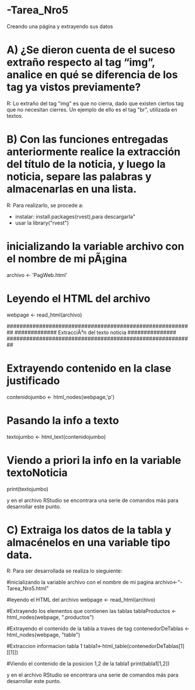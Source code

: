 # -Tarea_Nro5
Creando una página y extrayendo sus datos

#  A) ¿Se dieron cuenta de el suceso extraño respecto al tag “img”, analice en qué se diferencia de los tag ya vistos previamente?
R:  Lo extraño del tag "img" es que no cierra,  dado que existen ciertos tag  que no necesitan cierres. Un ejemplo de ello es el tag "br", utilizada en textos.

# B) Con las funciones entregadas anteriormente realice la extracción del título de la noticia, y luego la noticia, separe las palabras y almacenarlas en una lista.
R: Para realizarlo, se procede a:
- instalar: install.packages(rvest),para descargarla"
- usar la library("rvest")

# inicializando la variable archivo con el nombre de mi pÃ¡gina
archivo <- 'PagWeb.html'

# Leyendo el HTML del archivo
webpage <- read_html(archivo)

##########################################################
############# ExtracciÃ³n del texto noticia ###############
##########################################################

# Extrayendo contenido en la clase justificado
contenidojumbo <- html_nodes(webpage,'p')

# Pasando la info a texto
textojumbo <- html_text(contenidojumbo)

# Viendo a priori la info en la variable textoNoticia
print(textojumbo)

y en el archivo RStudio se encontrara una serie de comandos más para desarrollar este punto.

# C) Extraiga los datos de la tabla y almacénelos en una variable tipo data.
R: Para ser desarrollada se realiza lo sieguiente:

#inicializando la variable archivo con el nombre de mi pagina archivo<-"-Tarea_Nro5.html"

#leyendo el HTML del archivo webpage <- read_html(archivo)

#Extrayendo los elementos que contienen las tablas tablaProductos <- html_nodes(webpage, ".productos")

#Extrayendo el contenido de la tabla a traves de tag contenedorDeTablas <- html_nodes(webpage, "table")

#Extraccion informacion tabla 1 tabla1<-html_table(contenedorDeTablas[1][[1]])

#Viendo el contenido de la posicion 1,2 de la tabla1 print(tabla1[1,2])

y en el archivo RStudio se encontrara una serie de comandos más para desarrollar este punto.
